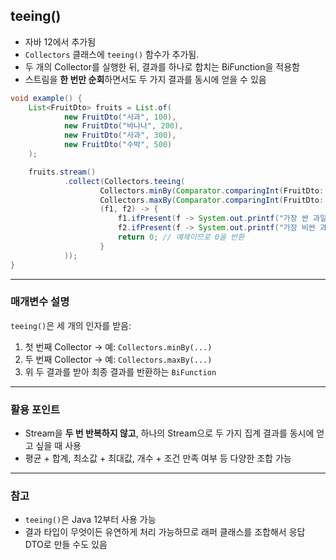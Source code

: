 ## teeing()

- 자바 12에서 추가됨
- `Collectors` 클래스에 `teeing()` 함수가 추가됨.
- 두 개의 Collector를 실행한 뒤, 결과를 하나로 합치는 BiFunction을 적용함
- 스트림을 **한 번만 순회**하면서도 두 가지 결과를 동시에 얻을 수 있음

```java
void example() {
    List<FruitDto> fruits = List.of(
            new FruitDto("사과", 100),
            new FruitDto("바나나", 200),
            new FruitDto("사과", 300),
            new FruitDto("수박", 500)
    );

    fruits.stream()
            .collect(Collectors.teeing(
                    Collectors.minBy(Comparator.comparingInt(FruitDto::price)),
                    Collectors.maxBy(Comparator.comparingInt(FruitDto::price)),
                    (f1, f2) -> {
                        f1.ifPresent(f -> System.out.printf("가장 싼 과일은 %s 입니다.\n", f.name()));
                        f2.ifPresent(f -> System.out.printf("가장 비싼 과일은 %s 입니다.\n", f.name()));
                        return 0; // 예제이므로 0을 반환
                    }
            ));
}
```

---

### 매개변수 설명

`teeing()`은 세 개의 인자를 받음:

1. 첫 번째 Collector → 예: `Collectors.minBy(...)`
2. 두 번째 Collector → 예: `Collectors.maxBy(...)`
3. 위 두 결과를 받아 최종 결과를 반환하는 `BiFunction`

---

### 활용 포인트

- Stream을 **두 번 반복하지 않고**, 하나의 Stream으로 두 가지 집계 결과를 동시에 얻고 싶을 때 사용
- 평균 + 합계, 최소값 + 최대값, 개수 + 조건 만족 여부 등 다양한 조합 가능

---

### 참고

- `teeing()`은 Java 12부터 사용 가능
- 결과 타입이 무엇이든 유연하게 처리 가능하므로 래퍼 클래스를 조합해서 응답 DTO로 만들 수도 있음
